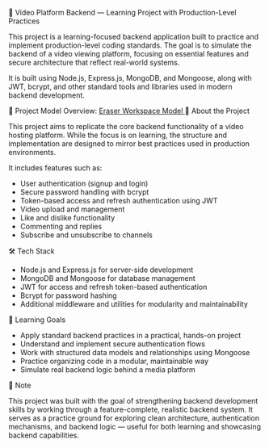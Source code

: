 🎯 Video Platform Backend — Learning Project with Production-Level Practices

This project is a learning-focused backend application built to practice and implement production-level coding standards. The goal is to simulate the backend of a video viewing platform, focusing on essential features and secure architecture that reflect real-world systems.

It is built using Node.js, Express.js, MongoDB, and Mongoose, along with JWT, bcrypt, and other standard tools and libraries used in modern backend development.

🔗 Project Model Overview:
[Eraser Workspace Model
](https://app.eraser.io/workspace/20cUVQNzXMyjkyIgEWf0)
📌 About the Project

This project aims to replicate the core backend functionality of a video hosting platform. While the focus is on learning, the structure and implementation are designed to mirror best practices used in production environments.

It includes features such as:
- User authentication (signup and login)
- Secure password handling with bcrypt
- Token-based access and refresh authentication using JWT
- Video upload and management
- Like and dislike functionality
- Commenting and replies
- Subscribe and unsubscribe to channels

🛠️ Tech Stack

- Node.js and Express.js for server-side development
- MongoDB and Mongoose for database management
- JWT for access and refresh token-based authentication
- Bcrypt for password hashing
- Additional middleware and utilities for modularity and maintainability

🎯 Learning Goals

- Apply standard backend practices in a practical, hands-on project
- Understand and implement secure authentication flows
- Work with structured data models and relationships using Mongoose
- Practice organizing code in a modular, maintainable way
- Simulate real backend logic behind a media platform

🙌 Note

This project was built with the goal of strengthening backend development skills by working through a feature-complete, realistic backend system. It serves as a practice ground for exploring clean architecture, authentication mechanisms, and backend logic — useful for both learning and showcasing backend capabilities.
